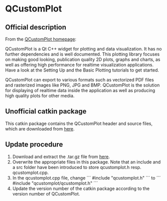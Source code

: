 # QCustomPlot

## Official description

From the [QCustomPlot homepage](http://www.qcustomplot.com/):   

QCustomPlot is a Qt C++ widget for plotting and data visualization. It has no further dependencies and is well documented. This plotting library focuses on making good looking, publication quality 2D plots, graphs and charts, as well as offering high performance for realtime visualization applications. Have a look at the Setting Up and the Basic Plotting tutorials to get started.

QCustomPlot can export to various formats such as vectorized PDF files and rasterized images like PNG, JPG and BMP. QCustomPlot is the solution for displaying of realtime data inside the application as well as producing high quality plots for other media.

## Unofficial catkin package

This catkin package contains the QCustomPlot header and source files, which are downloaded from [here](http://www.qcustomplot.com/index.php/download).

## Update procedure

1. Download and extract the .tar.gz file from [here](http://www.qcustomplot.com/index.php/download).
2. Overwrite the appropriate files in this package. Note that an include and a src folder have been introduced to store qcustomplot.h resp. qcustomplot.cpp.
3. In the qcustomplot.cpp file, change
    ´´´
    #include "qcustomplot.h"
    ´´´
   to
    ´´´
    #include "qcustomplot/qcustomplot.h"
    ´´´
4. Update the version number of the catkin package according to the version number of QCustomPlot.
